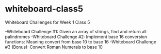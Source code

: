 # whiteboard-class5
Whiteboard Challenges for Week 1 Class 5

-Whiteboard Challenge #1: Given an array of strings, find and return all palindromes
-Whiteboard Challenge #2: Implement base 16 conversion functions: Meaning convert from base 10 to base 16
-Whiteboard Challenge #3 (Bonus): Convert Roman Numerals to base 10